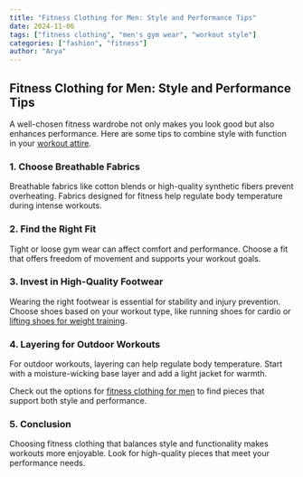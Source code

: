 ```yaml
---
title: "Fitness Clothing for Men: Style and Performance Tips"
date: 2024-11-06
tags: ["fitness clothing", "men's gym wear", "workout style"]
categories: ["fashion", "fitness"]
author: "Arya"
---
```


## Fitness Clothing for Men: Style and Performance Tips

A well-chosen fitness wardrobe not only makes you look good but also enhances performance. Here are some tips to combine style with function in your [workout attire](https://bit.ly/4dOOIHS).

### 1. Choose Breathable Fabrics

Breathable fabrics like cotton blends or high-quality synthetic fibers prevent overheating. Fabrics designed for fitness help regulate body temperature during intense workouts.

### 2. Find the Right Fit

Tight or loose gym wear can affect comfort and performance. Choose a fit that offers freedom of movement and supports your workout goals.

### 3. Invest in High-Quality Footwear

Wearing the right footwear is essential for stability and injury prevention. Choose shoes based on your workout type, like running shoes for cardio or <a href="https://www.adidas.com/us/weightlifting" rel="nofollow">lifting shoes for weight training</a>.

### 4. Layering for Outdoor Workouts

For outdoor workouts, layering can help regulate body temperature. Start with a moisture-wicking base layer and add a light jacket for warmth.

Check out the options for [fitness clothing for men](https://www.radowl.co.in) to find pieces that support both style and performance.

### 5. Conclusion

Choosing fitness clothing that balances style and functionality makes workouts more enjoyable. Look for high-quality pieces that meet your performance needs.
